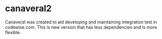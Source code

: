 # canaveral2
Canaveral was created to aid developing and maintaining integration test in codewise.com. This is new version that has less dependencies and is more flexible. 

